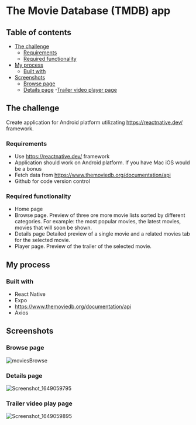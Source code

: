# The Movie Database (TMDB) app

## Table of contents

- [The challenge](#the-challenge)
  - [Requirements](#requirements)
  - [Required functionality](#required-functionality)
- [My process](#my-process)
  - [Built with](#built-with)
- [Screenshots](#screenshots)
  - [Browse page](#browse-page)
  - [Details page](#details-page) -[Trailer video player page](#trailer-video-play-page)

## The challenge

Create application for Android platform utilizating https://reactnative.dev/ framework.

### Requirements

- Use https://reactnative.dev/ framework
- Application should work on Android platform. If you have Mac iOS would be a bonus
- Fetch data from https://www.themoviedb.org/documentation/api
- Github for code version control

### Required functionality

- Home page
- Browse page. Preview of three ore more movie lists sorted by different categories. For example: the most popular movies, the latest movies, movies that will soon be shown.
- Details page Detailed preview of a single movie and a related movies tab for the selected movie.
- Player page. Preview of the trailer of the selected movie.

## My process

### Built with

- React Native
- Expo
- https://www.themoviedb.org/documentation/api
- Axios

## Screenshots

### Browse page

![moviesBrowse](https://user-images.githubusercontent.com/70339208/162918734-9dd62220-03c7-4096-b6e4-fa8223fe2e70.PNG)

### Details page

![Screenshot_1649059795](https://user-images.githubusercontent.com/70339208/162918978-a544a0e7-4ff0-4e28-8d12-2ab8b270112f.png)

### Trailer video play page

![Screenshot_1649059895](https://user-images.githubusercontent.com/70339208/162919152-00765bf2-f607-4195-a2b5-57b09ace60ed.png)
